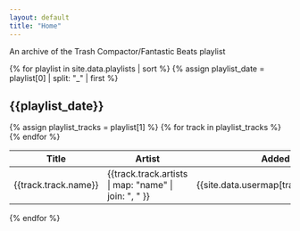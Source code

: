 ```yaml
---
layout: default
title: "Home"
---
```


<p>An archive of the Trash Compactor/Fantastic Beats playlist</p>

{% for playlist in site.data.playlists | sort %}
{% assign playlist_date = playlist[0] | split: "_" | first %}

<h2 >{{playlist_date}}</h2>
<table class="table table-bordered table-striped">
    <thead>
        <tr>
            <th>Title</th>
            <th>Artist</th>
            <th>Added by</th>
        </tr>
    </thead>
    <tbody>
    {% assign playlist_tracks = playlist[1] %}
    {% for track in playlist_tracks %}
        <tr>
            <td>{{track.track.name}}</td>
            <td>{{track.track.artists | map: "name" | join: ", " }}</td>
            <td>{{site.data.usermap[track.added_by.id]}}</td>
        </tr>
    {% endfor %}
    </tbody>
</table>
{% endfor %}
